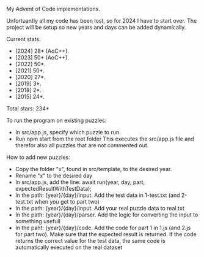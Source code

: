 My Advent of Code implementations.

Unfortuantly all my code has been lost, so for 2024 I have to start over. 
The project will be setup so new years and days can be added dynamically. 

Current stats:
- [2024] 28* (AoC++).
- [2023] 50* (AoC++).
- [2022] 50*.
- [2021] 50*.
- [2020] 27*.
- [2019]  3*.
- [2018]  2*.
- [2015]  24*.

Total stars: 234*

To run the program on existing puzzles:
- In src/app.js, specify which puzzle to run.
- Run npm start from the root folder
This executes the src/app.js file and therefor also all puzzles that are not commented out.

How to add new puzzles:
- Copy the folder "x", found in src/template, to the desired year.
- Rename "x" to the desired day
- In src/app.js, add the line: await run(year, day, part, expectedResultWithTestData);
- In the path: {year}/{day}/input. Add the test data in 1-test.txt (and 2-test.txt when you get to part two)
- In the path: {year}/{day}/input. Add your real puzzle data to real.txt
- In the path: {year}/{day}/parser. Add the logic for converting the input to something usefull
- In the paht: {year}/{day}/code. Add the code for part 1 in 1.js (and 2.js for part two). Make sure that the expected result is returned.
If the code returns the correct value for the test data, the same code is automatically executed on the real dataset 

